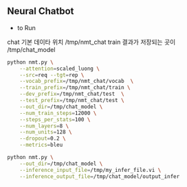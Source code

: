 ## Neural Chatbot

* to Run

chat 기본 데이타 위치 /tmp/nmt_chat
train 결과가 저장되는 곳이 /tmp/chat_model


```bash
python nmt.py \
    --attention=scaled_luong \
    --src=req --tgt=rep \
    --vocab_prefix=/tmp/nmt_chat/vocab  \
    --train_prefix=/tmp/nmt_chat/train \
    --dev_prefix=/tmp/nmt_chat/test  \
    --test_prefix=/tmp/nmt_chat/test \
    --out_dir=/tmp/chat_model \
    --num_train_steps=12000 \
    --steps_per_stats=100 \
    --num_layers=8 \
    --num_units=128 \
    --dropout=0.2 \
    --metrics=bleu
```

```bash
python nmt.py \
    --out_dir=/tmp/chat_model \
    --inference_input_file=/tmp/my_infer_file.vi \
    --inference_output_file=/tmp/chat_model/output_infer
```
